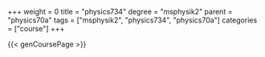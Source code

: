 +++
weight = 0
title = "physics734"
degree = "msphysik2"
parent = "physics70a"
tags = ["msphysik2", "physics734", "physics70a"]
categories = ["course"]
+++

{{< genCoursePage >}}
